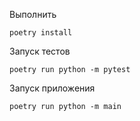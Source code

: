 Выполнить
```
poetry install
```
Запуск тестов
```
poetry run python -m pytest
```
Запуск приложения
```
poetry run python -m main
```
